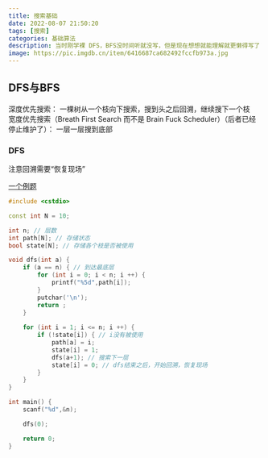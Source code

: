 ```yaml
---
title: 搜索基础
date: 2022-08-07 21:50:20
tags: [搜索]
categories: 基础算法
description: 当时刚学裸 DFS，BFS没时间听就没写，但是现在想想就能理解就更懒得写了（
image: https://pic.imgdb.cn/item/6416687ca682492fccfb973a.jpg
---
```


## DFS与BFS

深度优先搜索： 一棵树从一个枝向下搜索，搜到头之后回溯，继续搜下一个枝  
宽度优先搜索（Breath First Search 而不是 Brain Fuck Scheduler）（后者已经停止维护了）： 一层一层搜到底部

### DFS

注意回溯需要“恢复现场”

[一个例题](https://luogu.com.cn/problem/P1706)
 
```C++
#include <cstdio>

const int N = 10;

int n; // 层数
int path[N]; // 存储状态
bool state[N]; // 存储各个枝是否被使用

void dfs(int a) {
    if (a == n) { // 到达最底层
        for (int i = 0; i < n; i ++) {
            printf("%5d",path[i]);
        }
        putchar('\n');
        return ;
    } 
    
    for (int i = 1; i <= n; i ++) {
        if (!state[i]) { // i没有被使用
            path[a] = i;
            state[i] = 1;
            dfs(a+1); // 搜索下一层
            state[i] = 0; // dfs结束之后，开始回溯，恢复现场
        }
    }
}

int main() { 
    scanf("%d",&n);

    dfs(0);

    return 0;
}

```















